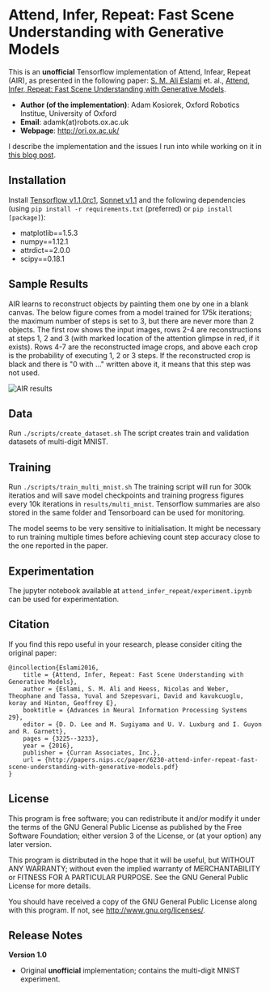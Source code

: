 # Attend, Infer, Repeat: Fast Scene Understanding with Generative Models

This is an **unofficial** Tensorflow implementation of Attend, Infear, Repeat (AIR), as presented in the following paper:
[S. M. Ali Eslami](http://arkitus.com/) et. al., [Attend, Infer, Repeat: Fast Scene Understanding with Generative Models](https://papers.nips.cc/paper/6230-attend-infer-repeat-fast-scene-understanding-with-generative-models).

* **Author (of the implementation)**: Adam Kosiorek, Oxford Robotics Institue, University of Oxford
* **Email**: adamk(at)robots.ox.ac.uk
* **Webpage**: http://ori.ox.ac.uk/

I describe the implementation and the issues I run into while working on it in [this blog post](http://akosiorek.github.io/ml/2017/09/03/implementing-air.html).


## Installation
Install [Tensorflow v1.1.0rc1](https://www.tensorflow.org/versions/r1.1/install/), [Sonnet v1.1](https://github.com/deepmind/sonnet/tree/3fd7d9d342d9683df83a44ebd048ef0d5668266b) and the following dependencies
 (using `pip install -r requirements.txt` (preferred) or `pip install [package]`):
* matplotlib==1.5.3
* numpy==1.12.1
* attrdict==2.0.0
* scipy==0.18.1

## Sample Results

AIR learns to reconstruct objects by painting them one by one in a blank canvas. The below figure comes from a model trained for 175k iterations; the maximum number of steps is set to 3, but there are never more than 2 objects.
The first row shows the input images, rows 2-4 are reconstructions at steps 1, 2 and 3 (with marked location of the attention glimpse in red, if it exists). Rows 4-7 are the reconstructed image crops, and above each crop is the
probability of executing 1, 2 or 3 steps. If the reconstructed crop is black and there is "0 with ..." written above it, it means that this step was not used.

![AIR results](https://raw.githubusercontent.com/akosiorek/attend_infer_repeat/master/results/progress_fig_175000.jpg "AIR results")

## Data  
Run `./scripts/create_dataset.sh`
The script creates train and validation datasets of multi-digit MNIST.

## Training
Run `./scripts/train_multi_mnist.sh`
The training script will run for 300k iteratios and will save model checkpoints and training progress figures every 10k iterations in `results/multi_mnist`. Tensorflow summaries are also stored in the same folder and Tensorboard can be used for monitoring.

The model seems to be very sensitive to initialisation. It might be necessary to run training multiple times before achieving count step accuracy close to the one reported in the paper.

## Experimentation
The jupyter notebook available at `attend_infer_repeat/experiment.ipynb` can be used for experimentation.

## Citation

If you find this repo useful in your research, please consider citing the original paper:

    @incollection{Eslami2016,
        title = {Attend, Infer, Repeat: Fast Scene Understanding with Generative Models},
        author = {Eslami, S. M. Ali and Heess, Nicolas and Weber, Theophane and Tassa, Yuval and Szepesvari, David and kavukcuoglu, koray and Hinton, Geoffrey E},
        booktitle = {Advances in Neural Information Processing Systems 29},
        editor = {D. D. Lee and M. Sugiyama and U. V. Luxburg and I. Guyon and R. Garnett},
        pages = {3225--3233},
        year = {2016},
        publisher = {Curran Associates, Inc.},
        url = {http://papers.nips.cc/paper/6230-attend-infer-repeat-fast-scene-understanding-with-generative-models.pdf}
    }


## License

This program is free software; you can redistribute it and/or modify it under the terms of the GNU General Public License as published by the Free Software Foundation; either version 3 of the License, or (at your option) any later version.

This program is distributed in the hope that it will be useful, but WITHOUT ANY WARRANTY; without even the implied warranty of MERCHANTABILITY or FITNESS FOR A PARTICULAR PURPOSE. See the GNU General Public License for more details.

You should have received a copy of the GNU General Public License along with this program. If not, see  <http://www.gnu.org/licenses/>.


## Release Notes
**Version 1.0**
* Original **unofficial** implementation; contains the multi-digit MNIST experiment.

